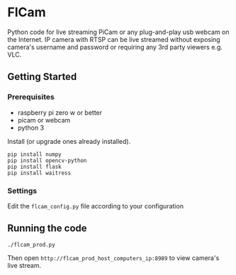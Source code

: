 # FlCam
Python code for live streaming PiCam or any plug-and-play usb webcam on the Internet. IP camera with RTSP can be live streamed without exposing camera's username and password or requiring any 3rd party viewers e.g. VLC.

## Getting Started

### Prerequisites
* raspberry pi zero w or better
* picam or webcam
* python 3


Install (or upgrade ones already installed).
```
pip install numpy
pip install opencv-python 
pip install flask
pip install waitress

```

### Settings

Edit the `flcam_config.py` file according to your configuration


## Running the code

`./flcam_prod.py`

Then open `http://flcam_prod_host_computers_ip:8989` to view camera's live stream.